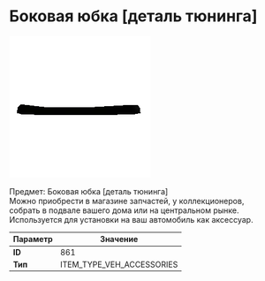 # Боковая юбка [деталь тюнинга]

![Item Image](../img/861.webp?raw=true)

Предмет: Боковая юбка [деталь тюнинга]<br>Можно приобрести в магазине запчастей, у коллекционеров,<br>собрать в подвале вашего дома или на центральном рынке.<br>Используется для установки на ваш автомобиль как аксессуар.


| Параметр | Значение |
|----------|----------|
| **ID** | 861 |
| **Тип** | ITEM_TYPE_VEH_ACCESSORIES |

